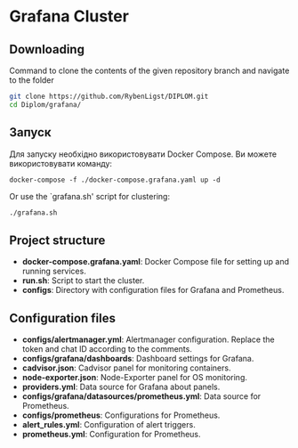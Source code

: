 # Grafana Cluster

## Downloading

Command to clone the contents of the given repository branch and navigate to the folder

  ```bash
  git clone https://github.com/RybenLigst/DIPLOM.git
  cd Diplom/grafana/
  ```

## Запуск

Для запуску необхідно використовувати Docker Compose. Ви можете використовувати команду:

```shell
docker-compose -f ./docker-compose.grafana.yaml up -d
```

Or use the `grafana.sh' script for clustering:

```sh
./grafana.sh
```

## Project structure

- **docker-compose.grafana.yaml**: Docker Compose file for setting up and running services.
- **run.sh**: Script to start the cluster.
- **configs**: Directory with configuration files for Grafana and Prometheus.

## Configuration files

- **configs/alertmanager.yml**: Alertmanager configuration. Replace the token and chat ID according to the comments.
- **configs/grafana/dashboards**: Dashboard settings for Grafana.
 - **cadvisor.json**: Cadvisor panel for monitoring containers.
 - **node-exporter.json**: Node-Exporter panel for OS monitoring.
 - **providers.yml**: Data source for Grafana about panels.
- **configs/grafana/datasources/prometheus.yml**: Data source for Prometheus.
- **configs/prometheus**: Configurations for Prometheus.
 - **alert_rules.yml**: Configuration of alert triggers.
 - **prometheus.yml**: Configuration for Prometheus.
